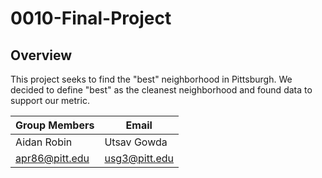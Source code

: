 # 0010-Final-Project
## Overview
This project seeks to find the "best" neighborhood in Pittsburgh. We decided to define "best" as the cleanest neighborhood and found data to support our metric.

|Group Members|Email|
|-----|-----|
|Aidan Robin|Utsav Gowda|
|apr86@pitt.edu|usg3@pitt.edu|
